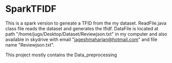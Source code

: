 # SparkTFIDF
This is a spark version to geneate a TFID from the my dataset.
ReadFile.java class file reads the dataset and generates the tfidf.
DataFile is located at path "/home/jugs/Desktop/Dataset/Reviewjson.txt" in my computer and also available in skydrive with email "jageshmaharjan@hotmail.com" and file name "Reviewjson.txt".

This project mostly contains the Data_preprocessing
